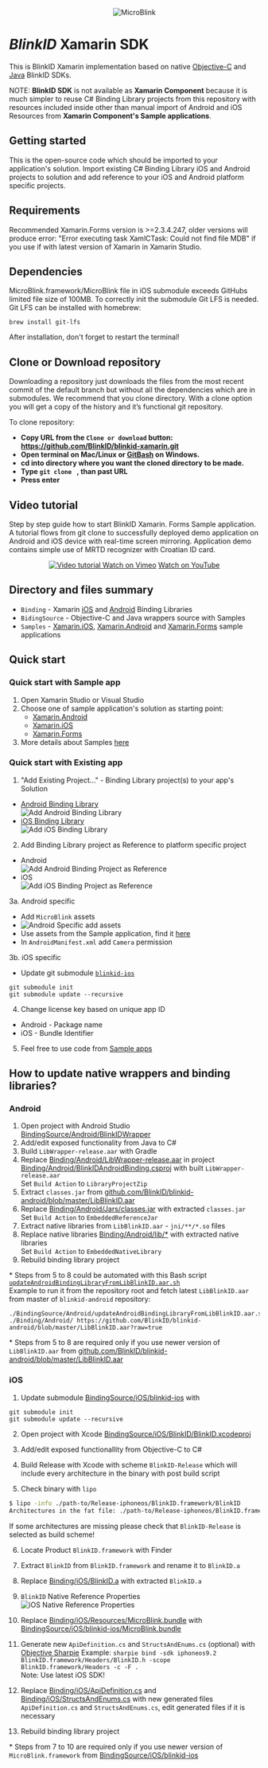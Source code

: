 <p align="center" >
  <img src="https://raw.githubusercontent.com/BlinkID/blinkid-xamarin/design/Design/logo-microblink-xamarin.png" alt="MicroBlink" title="MicroBlink">
</p>

# _BlinkID_ Xamarin SDK

This is BlinkID Xamarin implementation based on native [Objective-C](https://github.com/BlinkID/blinkid-ios) and [Java](https://github.com/BlinkID/blinkid-android) BlinkID SDKs.

NOTE: **BlinkID SDK** is not available as **Xamarin Component** because it is much simpler to reuse C# Binding Library projects from this repository with resources included inside other than manual import of Android and iOS Resources from **Xamarin Component's Sample applications**. 

## Getting started

This is the open-source code which should be imported to your application's solution. Import existing C# Binding Library iOS and Android projects to solution and add reference to your iOS and Android platform specific projects.  

## Requirements

Recommended Xamarin.Forms version is >=2.3.4.247, older versions will produce error: "Error executing task XamlCTask: Could not find file MDB" if you use if with latest version of Xamarin in Xamarin Studio.

## Dependencies
MicroBlink.framework/MicroBlink file in iOS submodule exceeds GitHubs limited file size of 100MB.
To correctly init the submodule Git LFS is needed. Git LFS can be installed with homebrew:

```shell
brew install git-lfs
```

After installation, don't forget to restart the terminal!

## Clone or Download repository
Downloading a repository just downloads the files from the most recent commit of the default branch but without all the dependencies which are in submodules. We recommend that you clone directory. With a clone option you will get a copy of the history and it’s functional git repository.

To clone repository:
+ **Copy URL from the `Clone or download` button: https://github.com/BlinkID/blinkid-xamarin.git**
+ **Open terminal on Mac/Linux or [GitBash](https://git-for-windows.github.io/) on Windows.**
+ **cd into directory where you want the cloned directory to be made.**
+ **Type `git clone ` , than past URL**
+ **Press enter**

## Video tutorial

Step by step guide how to start BlinkID Xamarin. Forms Sample application. A tutorial flows from git clone to successfully deployed demo application on Android and iOS device with real-time screen mirroring. Application demo contains simple use of MRTD recognizer with Croatian ID card.
<p align="center" >
  <a href="https://vimeo.com/191807117" target="_blank">
    <img src="https://raw.githubusercontent.com/BlinkID/blinkid-xamarin/1633ffcf080875f4a0ebe7abc8c6501373ba7281/Design/blinkid-xamarin-v1.0-tutorial.gif" alt="Video tutorial" />
  </a>
  <a href="https://vimeo.com/191807117" target="_blank">Watch on Vimeo</a>
  <a href="https://youtu.be/Yg-jwqCo4mw" target="_blank">Watch on YouTube</a>
</p>

## Directory and files summary

* `Binding` - Xamarin [iOS](https://developer.xamarin.com/guides/ios/advanced_topics/binding_objective-c/) and [Android](https://developer.xamarin.com/guides/android/advanced_topics/binding-a-java-library/) Binding Libraries
* `BidingSource` - Objective-C and Java wrappers source with Samples 
* `Samples` - [Xamarin.iOS](Samples/iOS), [Xamarin.Android](Samples/Android) and [Xamarin.Forms](Samples/Forms) sample applications

## Quick start
### Quick start with Sample app

1. Open Xamarin Studio or Visual Studio
2. Choose one of sample application's solution as starting point:
    * [Xamarin.Android](Samples/Android)
    * [Xamarin.iOS](Samples/iOS)
    * [Xamarin.Forms](Samples/Forms)
3. More details about Samples [here](Samples)

### Quick start with Existing app

1. "Add Existing Project..." - Binding Library project(s) to your app's Solution
  * [Android Binding Library](Binding/Android/BlinkIDAndroidBinding.csproj)  
    ![Add Android Binding Library](https://raw.githubusercontent.com/BlinkID/blinkid-xamarin/design/Design/blinkid-add-existing-project-android-binding-library-project.png)  
  * [iOS Binding Library](Binding/iOS/BlinkIDiOSBinding.csproj)  
    ![Add iOS Binding Library](https://raw.githubusercontent.com/BlinkID/blinkid-xamarin/design/Design/blinkid-add-existing-project-ios-binding-library-project.png)  

2. Add Binding Library project as Reference to platform specific project
  * Android  
  ![Add Android Binding Project as Reference](https://raw.githubusercontent.com/BlinkID/blinkid-xamarin/design/Design/blinkid-add-binding-android-project-as-reference.png)
  * iOS  
  ![Add iOS Binding Project as Reference](https://raw.githubusercontent.com/BlinkID/blinkid-xamarin/design/Design/blinkid-add-binding-ios-project-as-reference.png)

3a. Android specific
  * Add `MicroBlink` assets
  * ![Android Specific add assets](https://raw.githubusercontent.com/BlinkID/blinkid-xamarin/design/Design/blinkid-android-specific-add-microblink-assets.png)
  * Use assets from the Sample application, find it [here](Samples/Android/Assets/microblink)
  * In `AndroidManifest.xml` add `Camera` permission

3b. iOS specific
  * Update git submodule [`blinkid-ios`](https://github.com/blinkid/blinkid-ios)
```
git submodule init  
git submodule update --recursive
```

4. Change license key based on unique app ID
  * Android - Package name 
  * iOS - Bundle Identifier

5. Feel free to use code from [Sample apps](Samples)


## How to update native wrappers and binding libraries?
### Android

1. Open project with Android Studio [BindingSource/Android/BlinkIDWrapper](BindingSource/Android/BlinkIDWrapper)
2. Add/edit exposed functionality from Java to C#
3. Build `LibWrapper-release.aar` with Gradle
4. Replace [Binding/Android/LibWrapper-release.aar](Binding/Android/LibWrapper-release.aar) in project [Binding/Android/BlinkIDAndroidBinding.csproj](Binding/Android/BlinkIDAndroidBinding.csproj) with built `LibWrapper-release.aar`  
Set `Build Action` to `LibraryProjectZip`
5. Extract `classes.jar` from [github.com/BlinkID/blinkid-android/blob/master/LibBlinkID.aar](https://github.com/BlinkID/blinkid-android/blob/master/LibBlinkID.aar)
6. Replace [Binding/Android/Jars/classes.jar](Binding/Android/Jars/classes.jar) with extracted `classes.jar`  
Set `Build Action` to `EmbeddedReferenceJar`
7. Extract native libraries from `LibBlinkID.aar` - `jni/**/*.so` files
8. Replace native libraries [Binding/Android/lib/*](Binding/Android/lib) with extracted native libraries  
Set `Build Action` to `EmbeddedNativeLibrary`
9. Rebuild binding library project

\* Steps from 5 to 8 could be automated with this Bash script [`updateAndroidBindingLibraryFromLibBlinkID.aar.sh`](BindingSource/Android/updateAndroidBindingLibraryFromLibBlinkID.aar.sh)  
Example to run it from the repository root and fetch latest `LibBlinkID.aar` from master of `blinkid-android` repository:
```
./BindingSource/Android/updateAndroidBindingLibraryFromLibBlinkID.aar.sh ./Binding/Android/ https://github.com/BlinkID/blinkid-android/blob/master/LibBlinkID.aar?raw=true
```

\* Steps from 5 to 8 are required only if you use newer version of `LibBlinkID.aar` from [github.com/BlinkID/blinkid-android/blob/master/LibBlinkID.aar](https://github.com/BlinkID/blinkid-android/blob/master/LibBlinkID.aar)

### iOS

1. Update submodule [BindingSource/iOS/blinkid-ios](https://github.com/BlinkID/blinkid-ios) with  
```
git submodule init  
git submodule update --recursive
```

2. Open project with Xcode [BindingSource/iOS/BlinkID/BlinkID.xcodeproj](BindingSource/iOS/BlinkID/BlinkID.xcodeproj)

3. Add/edit exposed functionallity from Objective-C to C#

4. Build Release with Xcode with scheme `BlinkID-Release` which will include every architecture in the binary with post build script

5. Check binary with `lipo`

```bash
$ lipo -info ./path-to/Release-iphoneos/BlinkID.framework/BlinkID
Architectures in the fat file: ./path-to/Release-iphoneos/BlinkID.framework/BlinkID are: armv7 armv7s i386 x86_64 arm64
```

If some architectures are missing please check that `BlinkID-Release` is selected as build scheme!  

6. Locate Product `BlinkID.framework` with Finder  

7. Extract `BlinkID` from `BlinkID.framework` and rename it to `BlinkID.a`  

8. Replace [Binding/iOS/BlinkID.a](Binding/iOS/BlinkID.a) with extracted `BlinkID.a`  

9. `BlinkID` Native Reference Properties  
![iOS Native Reference Properties](https://raw.githubusercontent.com/BlinkID/blinkid-xamarin/design/Design/blinkid-ios-native-reference-properties.png)  

10. Replace [Binding/iOS/Resources/MicroBlink.bundle](Binding/iOS/Resources/MicroBlink.bundle) with [BindingSource/iOS/blinkid-ios/MicroBlink.bundle](https://github.com/BlinkID/blinkid-ios/tree/master/MicroBlink.bundle)  

11. Generate new `ApiDefinition.cs` and `StructsAndEnums.cs` (optional) with [Objective Sharpie](https://developer.xamarin.com/guides/cross-platform/macios/binding/objective-sharpie/)
Example: `sharpie bind -sdk iphoneos9.2 BlinkID.framework/Headers/BlinkID.h -scope BlinkID.framework/Headers -c -F .`  
Note: Use latest iOS SDK!   

12. Replace [Binding/iOS/ApiDefinition.cs](Binding/iOS/ApiDefinition.cs) and [Binding/iOS/StructsAndEnums.cs](Binding/iOS/StructsAndEnums.cs) with new generated files `ApiDefinition.cs` and `StructsAndEnums.cs`, edit generated files if it is necessary  

13. Rebuild binding library project

\* Steps from 7 to 10 are required only if you use newer version of `MicroBlink.framework` from [BindingSource/iOS/blinkid-ios](https://github.com/BlinkID/blinkid-ios)

